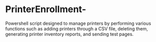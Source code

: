 # PrinterEnrollment-
Powershell script designed to manage printers by performing various functions such as adding printers through a CSV file, deleting them, generating printer inventory reports, and sending test pages.
